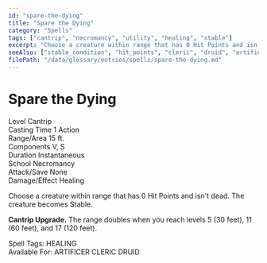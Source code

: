 ```yaml
---
id: "spare-the-dying"
title: "Spare the Dying"
category: "Spells"
tags: ["cantrip", "necromancy", "utility", "healing", "stable"]
excerpt: "Choose a creature within range that has 0 Hit Points and isn't dead. The creature becomes Stable."
seeAlso: ["stable_condition", "hit_points", "cleric", "druid", "artificer"]
filePath: "/data/glossary/entries/spells/spare-the-dying.md"
---
```

<div class="spell-card">
  <div class="spell-card-header">
    <h1 class="spell-card-title">Spare the Dying</h1>
  </div>
  <div class="spell-card-divider"></div>
  <div class="spell-card-stats-grid">
    <div class="spell-card-stat">
      <span class="spell-card-stat-label">Level</span>
      <span class="spell-card-stat-value">Cantrip</span>
    </div>
    <div class="spell-card-stat">
      <span class="spell-card-stat-label">Casting Time</span>
      <span class="spell-card-stat-value">1 Action</span>
    </div>
    <div class="spell-card-stat">
      <span class="spell-card-stat-label">Range/Area</span>
      <span class="spell-card-stat-value">15 ft.</span>
    </div>
    <div class="spell-card-stat">
      <span class="spell-card-stat-label">Components</span>
      <span class="spell-card-stat-value">V, S</span>
    </div>
    <div class="spell-card-stat">
      <span class="spell-card-stat-label">Duration</span>
      <span class="spell-card-stat-value">Instantaneous</span>
    </div>
    <div class="spell-card-stat">
      <span class="spell-card-stat-label">School</span>
      <span class="spell-card-stat-value">Necromancy</span>
    </div>
    <div class="spell-card-stat">
      <span class="spell-card-stat-label">Attack/Save</span>
      <span class="spell-card-stat-value">None</span>
    </div>
    <div class="spell-card-stat">
      <span class="spell-card-stat-label">Damage/Effect</span>
      <span class="spell-card-stat-value">Healing</span>
    </div>
  </div>
  <div class="spell-card-divider"></div>
  <p class="spell-card-description">
    Choose a creature within range that has 0 Hit Points and isn't dead. The creature becomes <span data-term-id="stable" class="glossary-term-link-from-markdown">Stable</span>.
  </p>
  <p class="spell-card-description">
    <strong>Cantrip Upgrade.</strong> The range doubles when you reach levels 5 (30 feet), 11 (60 feet), and 17 (120 feet).
  </p>
  <div class="spell-card-tags-section">
    <span class="spell-card-tags-label">Spell Tags:</span>
    <span class="spell-card-tag">HEALING</span>
  </div>
  <div class="spell-card-tags-section">
    <span class="spell-card-tags-label">Available For:</span>
    <span class="spell-card-tag">ARTIFICER</span>
    <span class="spell-card-tag">CLERIC</span>
    <span class="spell-card-tag">DRUID</span>
  </div>
</div>
